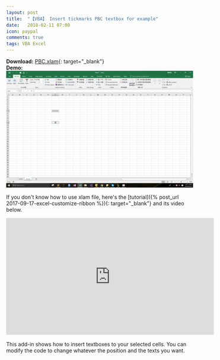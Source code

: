 ```yaml
---
layout: post
title:  "【VBA】 Insert tickmarks PBC textbox for example"
date:   2018-02-11 07:00
icon: paypal
comments: true
tags: VBA Excel
---
```


**Download:**  [PBC.xlam](https://github.com/noworneverev/noworneverev.github.io/releases/download/2.2/PBCv2.xlam){: target="_blank"} <br>
**Demo:** ![](/images/pbc.gif)


If you don't know how to use xlam file, here's the [tutorial]({% post_url 2017-09-17-excel-customize-ribbon %}){: target="_blank"} and its video below.

<div style="text-align:center"><iframe width="560" height="315" src="https://www.youtube.com/embed/_8ez9G_QCUU" frameborder="0" allowfullscreen></iframe></div>

This add-in shows how to insert textboxes to your selected cells. You can modify the code to change whatever the position and the texts you want.

<br>
<br>


